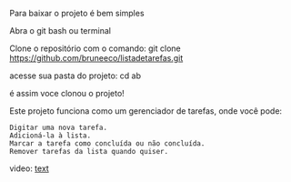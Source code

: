 Para baixar o projeto é bem simples

Abra o git bash ou terminal

Clone o repositório com o comando:
git clone https://github.com/bruneeco/listadetarefas.git

acesse sua pasta do projeto:
cd ab
 
é assim voce clonou o projeto!


Este projeto funciona como um gerenciador de tarefas, onde você pode:

    Digitar uma nova tarefa.
    Adicioná-la à lista.
    Marcar a tarefa como concluída ou não concluída.
    Remover tarefas da lista quando quiser.

 video: [text](https://www.youtube.com/watch?v=grPpulJ3Ack)